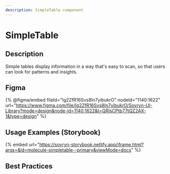 ```yaml
---
description: SimpleTable component
---
```


# SimpleTable

## Description

Simple tables display information in a way that's easy to scan, so that users can look for patterns and insights.

## Figma

{% @figma/embed fileId="Ig2ZfR16Svs8In7yibukrO" nodeId="1140:1622" url="https://www.figma.com/file/Ig2ZfR16Svs8In7yibukrO/Sovryn-UI-Library?mode=design&node-id=1140:1622&t=QRIsCPtb77tQZ2AX-1&type=design" %}

## Usage Examples (Storybook)

{% embed url="https://sovryn-storybook.netlify.app/iframe.html?args=&id=molecule-simpletable--primary&viewMode=docs" %}

## Best Practices
